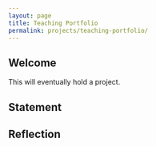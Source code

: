 ```yaml
---
layout: page
title: Teaching Portfolio
permalink: projects/teaching-portfolio/
---
```


## Welcome
This will eventually hold a project.

## Statement

## Reflection
